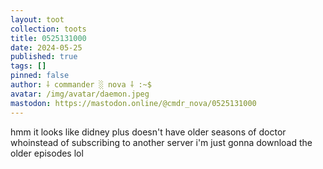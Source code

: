 ```yaml
---
layout: toot
collection: toots
title: 0525131000
date: 2024-05-25
published: true
tags: []
pinned: false
author: ⸸ commander ░ nova ⸸ :~$
avatar: /img/avatar/daemon.jpeg
mastodon: https://mastodon.online/@cmdr_nova/0525131000
---
```


hmm it looks like didney plus doesn't have older seasons of doctor whoinstead of subscribing to another server i'm just gonna download the older episodes lol
